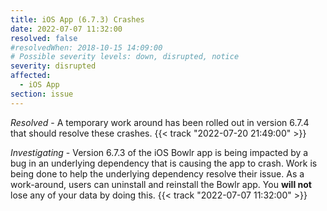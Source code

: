 ```yaml
---
title: iOS App (6.7.3) Crashes
date: 2022-07-07 11:32:00
resolved: false
#resolvedWhen: 2018-10-15 14:09:00
# Possible severity levels: down, disrupted, notice
severity: disrupted
affected:
  - iOS App
section: issue
---
```


*Resolved* - A temporary work around has been rolled out in version 6.7.4 that should resolve these crashes. {{< track "2022-07-20 21:49:00" >}}

*Investigating* - Version 6.7.3 of the iOS Bowlr app is being impacted by a bug in an underlying dependency that is causing the app to crash. Work is being done to help the underlying dependency resolve their issue. As a work-around, users can uninstall and reinstall the Bowlr app. You **will not** lose any of your data by doing this. {{< track "2022-07-07 11:32:00" >}}
